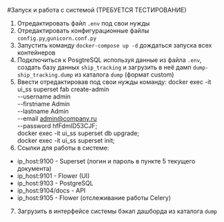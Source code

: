 #Запуск и работа с системой (ТРЕБУЕТСЯ ТЕСТИРОВАНИЕ)

1. Отредактировать файл `.env` под свои нужды
2. Отредактировать конфигурационные файлы `config.py`,`gunicorn.conf.py`
3. Запустить команду `docker-compose up -d` дождаться запуска всех контейнеров
4. Подключиться к PosgtreSQL используя данные из файла `.env`, создать базу данных `ship_tracking` и загрузить в неё дамп `dump-ship_tracking.dump` из каталога `dump` (формат custom)
5. Ввести отредактировав под свои нужды команду:
docker exec -it ui_ss superset fab create-admin \
               --username admin \
               --firstname Admin \
               --lastname Admin \
               --email admin@company.ru \
               --password hfFdmID53CJF; \
docker exec -it ui_ss superset db upgrade; \
docker exec -it ui_ss superset init;
6. Ссылки для работы в системе:
 - ip_host:9100 - Superset (логин и пароль в пункте 5 текущего документа)
 - ip_host:9101 - Flower (UI)
 - ip_host:9103 - PostgreSQL
 - ip_host:9104/docs - API
 - ip_host:9105 - Flower (отслеживание работы Celery)
7. Загрузить в интерфейсе системы бэкап дашборда из каталога `dump`